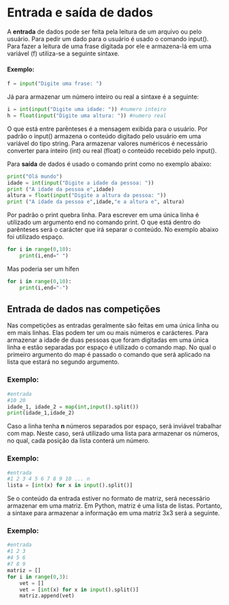 # Entrada e saída de dados

A **entrada** de dados pode ser feita pela leitura de um arquivo ou pelo usuário. Para pedir um dado para o usuário é usado o comando input(). Para fazer a leitura de uma frase digitada por ele e armazena-lá em uma variável (f) utiliza-se a seguinte sintaxe.
#### Exemplo: 
```python
f = input("Digite uma frase: ")
```
Já para armazenar um número inteiro ou real a sintaxe é a seguinte:
```python
i = int(input("Digite uma idade: ")) #numero inteiro
h = float(input("Digite uma altura: ")) #numero real
```
O que está entre parênteses é a mensagem exibida para o usuário. Por padrão o input() armazena o conteúdo digitado pelo usuário em uma variável do tipo string. Para armazenar valores numéricos é necessário converter para inteiro (int) ou real (float) o conteúdo recebido pelo input().

Para **saída** de dados é usado o comando print como no exemplo abaixo:
```python
print("Olá mundo")
idade = int(input("Digite a idade da pessoa: "))
print ("A idade da pessoa e",idade)
altura = float(input("Digite a altura da pessoa: "))
print ("A idade da pessoa e",idade,"e a altura e", altura)
```
Por padrão o print quebra linha. Para escrever em uma única linha é utilizado um argumento end no comando print. O que está dentro do parênteses será o carácter que irá separar o conteúdo. No exemplo abaixo foi utilizado espaço.
```python
for i in range(0,10):
	print(i,end=" ") 
```
Mas poderia ser um hífen
```python
for i in range(0,10):
	print(i,end="-") 
```
## Entrada de dados nas competições

Nas competições as entradas geralmente são feitas em uma única linha ou em mais linhas. Elas podem ter um ou mais números e carácteres. Para armazenar a idade de duas pessoas que foram digitadas em uma única linha e estão separadas por espaço é utilizado o comando map. No qual o primeiro argumento do map é passado o comando que será aplicado na lista que estará no segundo argumento.
### Exemplo:
```python
#entrada
#10 20
idade_1, idade_2 = map(int,input().split())
print(idade_1,idade_2)
```
Caso a linha tenha **n** números separados por espaço, será inviável trabalhar com map. Neste caso, será utilizado uma lista para armazenar os números, no qual, cada posição da lista conterá um número.
### Exemplo:
```python
#entrada
#1 2 3 4 5 6 7 8 9 10 ... n
lista = [int(x) for x in input().split()]
```
Se o conteúdo da entrada estiver no formato de matriz, será necessário armazenar em uma matriz. Em Python, matriz é uma lista de listas. Portanto, a sintaxe para armazenar a informação em uma matriz 3x3 será a seguinte.
### Exemplo:
```python
#entrada
#1 2 3 
#4 5 6 
#7 8 9
matriz = []
for i in range(0,3):
    vet = []
    vet = [int(x) for x in input().split()]
    matriz.append(vet)
```

